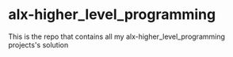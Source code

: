 # alx-higher_level_programming
This is the repo that contains all my alx-higher_level_programming projects's solution
